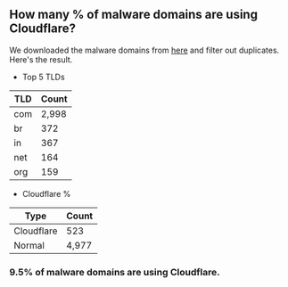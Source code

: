## How many % of malware domains are using Cloudflare?


We downloaded the malware domains from [here](https://urlhaus.abuse.ch) and filter out duplicates.
Here's the result.


[//]: # (start replacement)


- Top 5 TLDs

| TLD | Count |
| --- | --- |
| com | 2,998 |
| br | 372 |
| in | 367 |
| net | 164 |
| org | 159 |


- Cloudflare %

| Type | Count |
| --- | --- |
| Cloudflare | 523 |
| Normal | 4,977 |


### 9.5% of malware domains are using Cloudflare.
